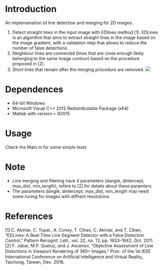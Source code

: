 # Introduction

An implemenation of line detection and merging for 2D images.
 1. Detect straight lines in the input image with EDlines method [1]. EDLines is an algorithm that aims to extract straight lines in the image based on the image gradient, with a validation step that allows to reduce the number of false detections. 
2. Neighbour lines are connected (lines that are close enough likely belonging to the same image contour) based on the procedure proposed in [2].
3. Short lines that remain after the merging procedure are removed. 
![](https://github.com/jwtyar/Line-detection-and-meging/blob/main/Output.bmp)

# Dependences

- 64-bit Windows
- Microsoft Visual C++ 2012 Redistributable Package (x64)
- Matlab with version > R2015

# Usage
Check the Main.m for some simple tests
# Note
- Line merging and filtering have 4 parameters (dangle, dintercept, max_dist, min_length), refere to [2] for details about these paramters.
- The parameters dangle, dintercept, max_dist, min_length may need some tuning for images with diffrent resolutions
# References
[1] C. Akinlar, C. Topal., A. Cuney, T. Cihan, C. Akinlar, and T. Cihan, “EDLines: A Real-Time Line Segment Detector with a False Detection Control,” Pattern Recognit. Lett., vol. 32, no. 13, pp. 1633–1642, Oct. 2011.\
[2] F. Jabar, M.P. Queluz, and J. Ascenso, “Objective Assessment of Line Distortions in Viewport Rendering of 360⸰ Images,” Proc. of the 1st IEEE International Conference on Artificial Intelligence and Virtual Reality, Taichung, Taiwan, Dec. 2018.

